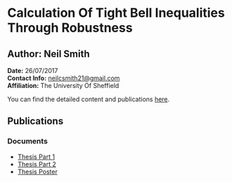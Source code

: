 # Calculation Of Tight Bell Inequalities Through Robustness

## Author: Neil Smith

**Date:** 26/07/2017  
**Contact Info:** [neilcsmith21@gmail.com](mailto:neilcsmith21@gmail.com)  
**Affiliation:** The University Of Sheffield

You can find the detailed content and publications [here](https://s3nt1n3lz21.github.io/BellInequalityResearch/).

## Publications

### Documents
- [Thesis Part 1](thesisPart1.pdf)
- [Thesis Part 2](thesisPart2.pdf)
- [Thesis Poster](poster.pdf)
